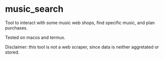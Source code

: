 # music_search

Tool to interact with some music web shops, find specific music, and plan purchases.

Tested on macos and termux.

Disclaimer: this tool is not a web scraper, since data is neither aggretated or stored.


<!--
Run `python -c 'import pyppeteer; pyppeteer.chromium_downloader.download_chromium()'`

Transfer `adb-ndk` to your termux home. `adb.bin` should be executable.
`adb.bin kill-server; adb.bin start-server`
-->
